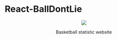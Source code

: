 # React-BallDontLie
<div align="center">
<img src="https://user-images.githubusercontent.com/48486610/159110955-d24f9d02-af8d-4817-ab67-59f5a7c18306.gif"/>
<!-- ![BallDontLie_AdobeCreativeCloudExpress (1)](https://user-images.githubusercontent.com/48486610/159110955-d24f9d02-af8d-4817-ab67-59f5a7c18306.gif) -->


<p>Basketball statistic website<p>
  
</div>




